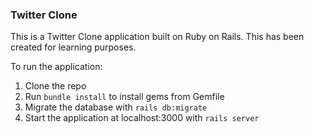 ### Twitter Clone

This is a Twitter Clone application built on Ruby on Rails. This has been created for learning purposes.

To run the application:
1. Clone the repo
2. Run `bundle install` to install gems from Gemfile
3. Migrate the database with `rails db:migrate`
4. Start the application at localhost:3000 with `rails server`